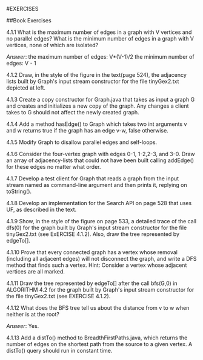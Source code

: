 #EXERCISES

##Book Exercises

4.1.1 What is the maximum number of edges in a graph with V vertices and no parallel edges? What is the minimum number of edges in a graph with V vertices, none of which are isolated?

*Answer*: the maximum number of edges: V*(V-1)/2
the minimum number of edges: V - 1

4.1.2 Draw, in the style of the figure in the text(page 524), the adjacency lists built by Graph's input stream constructor for the file tinyGex2.txt depicted at left.

4.1.3 Create a copy constructor for Graph.java that takes as input a graph G and creates and initializes a new copy of the graph. Any changes a client takes to G should not affect the newly created graph.

4.1.4 Add a method hasEdge() to Graph which takes two int arguments v and w returns true if the graph has an edge v-w, false otherwise.

4.1.5 Modify Graph to disallow parallel edges and self-loops.

4.1.6 Consider the four-vertex graph with edges 0-1, 1-2,2-3, and 3-0. Draw an array of adjacency-lists that could not have been built calling addEdge() for these edges no matter what order.

4.1.7 Develop a test client for Graph that reads a graph from the input stream named as command-line argument and then prints it, replying on toString().


4.1.8 Develop an implementation for the Search API on page 528 that uses UF, as described in the text.

4.1.9 Show, in the style of the figure on page 533, a detailed trace of the call dfs(0) for the graph built by Graph's input stream constructor for the file tinyGex2.txt (see ExERCISE 4.1.2). Also, draw the tree represented by edgeTo[].


4.1.10 Prove that every connected graph has a vertex whose removal (including all adjacent edges) will not disconnect the graph, and write a DFS method that finds such a vertex. Hint: Consider a vertex whose adjacent vertices are all marked.

4.1.11 Draw the tree represented by edgeTo[] after the call bfs(G,0) in ALGORITHM 4.2 for the graph built by Graph's input stream constructor for the file tinyGex2.txt (see EXERCISE 4.1.2).

4.1.12 What does the BFS tree tell us about the distance from v to w when neither is at the root?

*Answer*: Yes.

4.1.13 Add a distTo() method to BreadthFirstPaths.java, which returns the number of edges on the shortest path from the source to a given vertex. A distTo() query should run in constant time.









